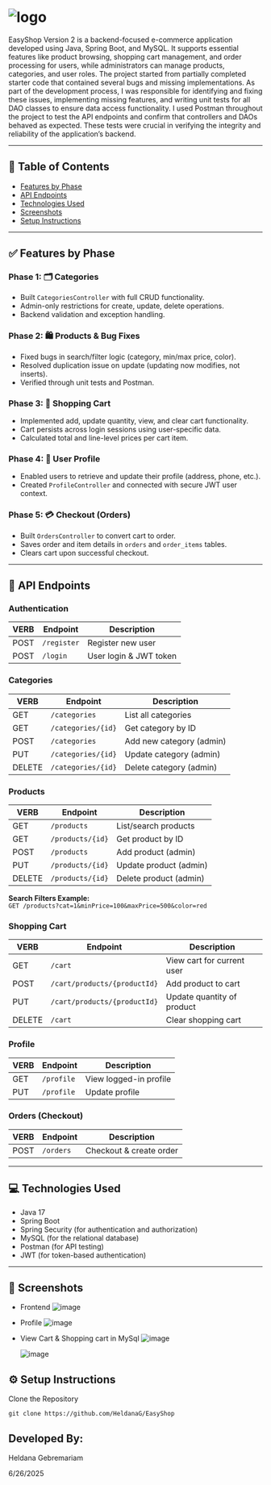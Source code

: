   # ![logo](https://github.com/user-attachments/assets/db3515d6-2c95-41cf-a123-0694cc06c0cf)

EasyShop Version 2 is a backend-focused e-commerce application developed using Java, Spring Boot, and MySQL. It supports essential features like product browsing, shopping cart management, and order processing for users, while administrators can manage products, categories, and user roles. The project started from partially completed starter code that contained several bugs and missing implementations. As part of the development process, I was responsible for identifying and fixing these issues, implementing missing features, and writing unit tests for all DAO classes to ensure data access functionality. I used Postman throughout the project to test the API endpoints and confirm that controllers and DAOs behaved as expected. These tests were crucial in verifying the integrity and reliability of the application’s backend.

---

## 📌 Table of Contents

- [Features by Phase](#features-by-phase)
- [API Endpoints](#api-endpoints)
- [Technologies Used](#technologies-used)
- [Screenshots](#screenshots)
- [Setup Instructions](#setup-instructions)

---

## ✅ Features by Phase

### Phase 1: 🗂️ Categories
- Built `CategoriesController` with full CRUD functionality.
- Admin-only restrictions for create, update, delete operations.
- Backend validation and exception handling.

### Phase 2: 🛍️ Products & Bug Fixes
- Fixed bugs in search/filter logic (category, min/max price, color).
- Resolved duplication issue on update (updating now modifies, not inserts).
- Verified through unit tests and Postman.

### Phase 3: 🛒 Shopping Cart
- Implemented add, update quantity, view, and clear cart functionality.
- Cart persists across login sessions using user-specific data.
- Calculated total and line-level prices per cart item.

### Phase 4: 👤 User Profile
- Enabled users to retrieve and update their profile (address, phone, etc.).
- Created `ProfileController` and connected with secure JWT user context.

### Phase 5: 💳 Checkout (Orders)
- Built `OrdersController` to convert cart to order.
- Saves order and item details in `orders` and `order_items` tables.
- Clears cart upon successful checkout.

---

## 🔗 API Endpoints

### Authentication
| VERB | Endpoint             | Description              |
|------|----------------------|--------------------------|
| POST | `/register`          | Register new user        |
| POST | `/login`             | User login & JWT token   |

### Categories
| VERB | Endpoint                 | Description             |
|------|--------------------------|-------------------------|
| GET  | `/categories`            | List all categories     |
| GET  | `/categories/{id}`       | Get category by ID      |
| POST | `/categories`            | Add new category (admin)|
| PUT  | `/categories/{id}`       | Update category (admin) |
|DELETE| `/categories/{id}`       | Delete category (admin) |

### Products
| VERB | Endpoint                 | Description                     |
|------|--------------------------|---------------------------------|
| GET  | `/products`              | List/search products            |
| GET  | `/products/{id}`         | Get product by ID               |
| POST | `/products`              | Add product (admin)             |
| PUT  | `/products/{id}`         | Update product (admin)          |
|DELETE| `/products/{id}`         | Delete product (admin)          |

**Search Filters Example:**  
`GET /products?cat=1&minPrice=100&maxPrice=500&color=red`

### Shopping Cart
| VERB | Endpoint                      | Description                    |
|------|-------------------------------|--------------------------------|
| GET  | `/cart`                       | View cart for current user     |
| POST | `/cart/products/{productId}`  | Add product to cart            |
| PUT  | `/cart/products/{productId}`  | Update quantity of product     |
|DELETE| `/cart`                       | Clear shopping cart            |

### Profile
| VERB | Endpoint         | Description            |
|------|------------------|------------------------|
| GET  | `/profile`       | View logged-in profile |
| PUT  | `/profile`       | Update profile         |

### Orders (Checkout)
| VERB | Endpoint         | Description            |
|------|------------------|------------------------|
| POST | `/orders`        | Checkout & create order|

---

## 💻 Technologies Used

- Java 17
- Spring Boot
- Spring Security (for authentication and authorization)
- MySQL (for the relational database)
- Postman (for API testing)
- JWT (for token-based authentication)

---

## 📸 Screenshots

- Frontend
  ![image](https://github.com/user-attachments/assets/d47a9e39-a15b-4885-b099-bf128c8b1a04)

- Profile
  ![image](https://github.com/user-attachments/assets/1f3dbabd-cacd-4adf-8424-44e528fbcd58)

- View Cart & Shopping cart in MySql
  ![image](https://github.com/user-attachments/assets/ead1b7fb-3a92-4820-be8a-e21bbeb872d2)

  ![image](https://github.com/user-attachments/assets/d691ab1b-99a6-4197-b5df-0f3c676058fa)

## ⚙️ Setup Instructions
Clone the Repository

```
git clone https://github.com/HeldanaG/EasyShop
```
## Developed By:
Heldana Gebremariam

6/26/2025
